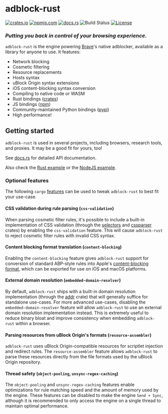 # adblock-rust

[![crates.io](https://img.shields.io/crates/v/adblock.svg)](https://crates.io/crates/adblock)
[![npmjs.com](https://img.shields.io/npm/v/adblock-rs.svg)](https://www.npmjs.com/package/adblock-rs)
[![docs.rs](https://docs.rs/adblock/badge.svg)](https://docs.rs/adblock)
![Build Status](https://github.com/brave/adblock-rust/actions/workflows/ci.yml/badge.svg)
[![License](https://img.shields.io/badge/License-MPL--2.0-blue)](LICENSE.txt)

### _Putting you back in control of your browsing experience._

`adblock-rust` is the engine powering [Brave](https://brave.com)'s native adblocker, available as a library for anyone to use. It features:

- Network blocking
- Cosmetic filtering
- Resource replacements
- Hosts syntax
- uBlock Origin syntax extensions
- iOS content-blocking syntax conversion
- Compiling to native code or WASM
- Rust bindings ([crates](https://crates.io/crates/adblock))
- JS bindings ([npm](https://npmjs.com/adblock-rs))
- Community-maintained Python bindings ([pypi](https://pypi.org/project/adblock/))
- High performance!

## Getting started

`adblock-rust` is used in several projects, including browsers, research tools, and proxies.
It may be a good fit for yours, too!

See [docs.rs](https://docs.rs/adblock) for detailed API documentation.

Also check the [Rust example](./examples/example.rs) or the [NodeJS example](./native/example.js).

### Optional features

The following `cargo` [features](https://doc.rust-lang.org/cargo/reference/features.html) can be used to tweak `adblock-rust` to best fit your use-case.

#### CSS validation during rule parsing (`css-validation`)

When parsing cosmetic filter rules, it's possible to include a built-in implementation of CSS validation (through the [selectors](https://crates.io/crates/selectors) and [cssparser](https://crates.io/crates/cssparser) crates) by enabling the `css-validation` feature. This will cause `adblock-rust` to reject cosmetic filter rules with invalid CSS syntax.

#### Content blocking format translation (`content-blocking`)

Enabling the `content-blocking` feature gives `adblock-rust` support for conversion of standard ABP-style rules into Apple's [content-blocking format](https://developer.apple.com/documentation/safariservices/creating_a_content_blocker), which can be exported for use on iOS and macOS platforms.

#### External domain resolution (`embedded-domain-resolver`)

By default, `adblock-rust` ships with a built-in domain resolution implementation (through the [addr](https://crates.io/crates/addr) crate) that will generally suffice for standalone use-cases. For more advanced use-cases, disabling the `embedded-domain-resolver` feature will allow `adblock-rust` to use an external domain resolution implementation instead. This is extremely useful to reduce binary bloat and improve consistency when embedding `adblock-rust` within a browser.

#### Parsing resources from uBlock Origin's formats (`resource-assembler`)

`adblock-rust` uses uBlock Origin-compatible resources for scriptlet injection and redirect rules.
The `resource-assembler` feature allows `adblock-rust` to parse these resources directly from the file formats used by the uBlock Origin repository.

#### Thread safety (`object-pooling`, `unsync-regex-caching`)

The `object-pooling` and `unsync-regex-caching` features enable optimizations for rule matching speed and the amount of memory used by the engine.
These features can be disabled to make the engine `Send + Sync`, although it is recommended to only access the engine on a single thread to maintain optimal performance.
